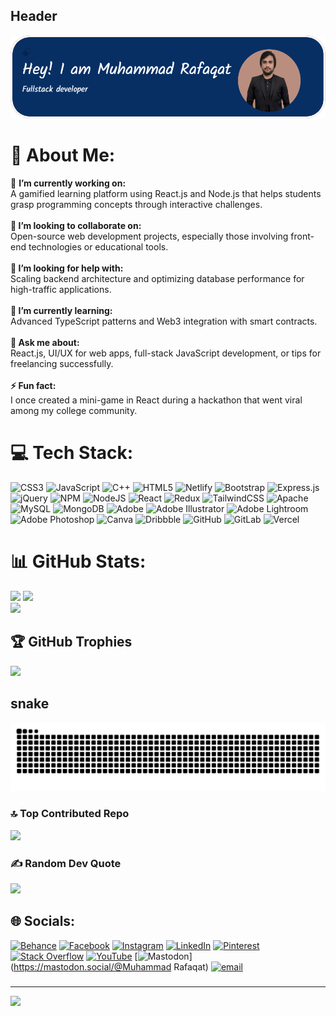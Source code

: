 ## Header

<img src="./github-header-image (2).png"></img>

# 💫 About Me:
🔭 <b>I’m currently working on:</b><br>A gamified learning platform using React.js and Node.js that helps students grasp programming concepts through interactive challenges.<br><br> <b>👯 I’m looking to collaborate on:</b><br>Open-source web development projects, especially those involving front-end technologies or educational tools.<br><br><b>🤝 I’m looking for help with:</b><br>Scaling backend architecture and optimizing database performance for high-traffic applications.<br><br><b>🌱 I’m currently learning:</b><br>Advanced TypeScript patterns and Web3 integration with smart contracts.<br><br><b>💬 Ask me about:</b><br>React.js, UI/UX for web apps, full-stack JavaScript development, or tips for freelancing successfully.<br><br><b>⚡ Fun fact:</b><br>I once created a mini-game in React during a hackathon that went viral among my college community.

# 💻 Tech Stack:
![CSS3](https://img.shields.io/badge/css3-%231572B6.svg?style=plastic&logo=css3&logoColor=white) ![JavaScript](https://img.shields.io/badge/javascript-%23323330.svg?style=plastic&logo=javascript&logoColor=%23F7DF1E) ![C++](https://img.shields.io/badge/c++-%2300599C.svg?style=plastic&logo=c%2B%2B&logoColor=white) ![HTML5](https://img.shields.io/badge/html5-%23E34F26.svg?style=plastic&logo=html5&logoColor=white) ![Netlify](https://img.shields.io/badge/netlify-%23000000.svg?style=plastic&logo=netlify&logoColor=#00C7B7) ![Bootstrap](https://img.shields.io/badge/bootstrap-%238511FA.svg?style=plastic&logo=bootstrap&logoColor=white) ![Express.js](https://img.shields.io/badge/express.js-%23404d59.svg?style=plastic&logo=express&logoColor=%2361DAFB) ![jQuery](https://img.shields.io/badge/jquery-%230769AD.svg?style=plastic&logo=jquery&logoColor=white) ![NPM](https://img.shields.io/badge/NPM-%23CB3837.svg?style=plastic&logo=npm&logoColor=white) ![NodeJS](https://img.shields.io/badge/node.js-6DA55F?style=plastic&logo=node.js&logoColor=white) ![React](https://img.shields.io/badge/react-%2320232a.svg?style=plastic&logo=react&logoColor=%2361DAFB) ![Redux](https://img.shields.io/badge/redux-%23593d88.svg?style=plastic&logo=redux&logoColor=white) ![TailwindCSS](https://img.shields.io/badge/tailwindcss-%2338B2AC.svg?style=plastic&logo=tailwind-css&logoColor=white) ![Apache](https://img.shields.io/badge/apache-%23D42029.svg?style=plastic&logo=apache&logoColor=white) ![MySQL](https://img.shields.io/badge/mysql-4479A1.svg?style=plastic&logo=mysql&logoColor=white) ![MongoDB](https://img.shields.io/badge/MongoDB-%234ea94b.svg?style=plastic&logo=mongodb&logoColor=white) ![Adobe](https://img.shields.io/badge/adobe-%23FF0000.svg?style=plastic&logo=adobe&logoColor=white) ![Adobe Illustrator](https://img.shields.io/badge/adobe%20illustrator-%23FF9A00.svg?style=plastic&logo=adobe%20illustrator&logoColor=white) ![Adobe Lightroom](https://img.shields.io/badge/Adobe%20Lightroom-31A8FF.svg?style=plastic&logo=Adobe%20Lightroom&logoColor=white) ![Adobe Photoshop](https://img.shields.io/badge/adobe%20photoshop-%2331A8FF.svg?style=plastic&logo=adobe%20photoshop&logoColor=white) ![Canva](https://img.shields.io/badge/Canva-%2300C4CC.svg?style=plastic&logo=Canva&logoColor=white) ![Dribbble](https://img.shields.io/badge/Dribbble-EA4C89?style=plastic&logo=dribbble&logoColor=white) ![GitHub](https://img.shields.io/badge/github-%23121011.svg?style=plastic&logo=github&logoColor=white) ![GitLab](https://img.shields.io/badge/gitlab-%23181717.svg?style=plastic&logo=gitlab&logoColor=white) ![Vercel](https://img.shields.io/badge/vercel-%23000000.svg?style=plastic&logo=vercel&logoColor=white)

# 📊 GitHub Stats:
![](https://github-readme-stats.vercel.app/api?username=rafaqat02&theme=dark&hide_border=false&include_all_commits=true&count_private=false)
![](https://nirzak-streak-stats.vercel.app/?user=rafaqat02&theme=dark&hide_border=false)<br/>
![](https://github-readme-stats.vercel.app/api/top-langs/?username=rafaqat02&theme=dark&hide_border=false&include_all_commits=true&count_private=false&layout=compact)

## 🏆 GitHub Trophies
![](https://github-profile-trophy.vercel.app/?username=rafaqat02&theme=merko&no-frame=false&no-bg=false&margin-w=4)

## snake
<picture>
<source media="(prefers-color-scheme: dark)" srcset="ttps://raw.githubusercontent.com/rafaqat02/rafaqat02/output/snake.svg"></source>
<source media="(prefers-color-scheme: light)" srcset="ttps://raw.githubusercontent.com/rafaqat02/rafaqat02/output/snake.svg"></source>
<img src="https://raw.githubusercontent.com/rafaqat02/rafaqat02/output/snake.svg" alt="Snake animation" />
</picture>



### 🔝 Top Contributed Repo
![](https://github-contributor-stats.vercel.app/api?username=rafaqat02&limit=5&theme=dark&combine_all_yearly_contributions=true)


### ✍️ Random Dev Quote
![](https://quotes-github-readme.vercel.app/api?type=horizontal&theme=merko)


## 🌐 Socials:
[![Behance](https://img.shields.io/badge/Behance-1769ff?logo=behance&logoColor=white)](https://behance.net/m_rafaqat) [![Facebook](https://img.shields.io/badge/Facebook-%231877F2.svg?logo=Facebook&logoColor=white)](https://facebook.com/Codewithrafaqat) [![Instagram](https://img.shields.io/badge/Instagram-%23E4405F.svg?logo=Instagram&logoColor=white)](https://instagram.com/Codewithrafaqat) [![LinkedIn](https://img.shields.io/badge/LinkedIn-%230077B5.svg?logo=linkedin&logoColor=white)](https://linkedin.com/in/muhammad-rafaqat-ali) [![Pinterest](https://img.shields.io/badge/Pinterest-%23E60023.svg?logo=Pinterest&logoColor=white)](https://pinterest.com/Codewithrafaqat) [![Stack Overflow](https://img.shields.io/badge/-Stackoverflow-FE7A16?logo=stack-overflow&logoColor=white)](https://stackoverflow.com/users/M.Rafaqat) [![YouTube](https://img.shields.io/badge/YouTube-%23FF0000.svg?logo=YouTube&logoColor=white)](https://youtube.com/@codewithrafaqat ) [![Mastodon](https://img.shields.io/badge/-MASTODON-%232B90D9?logo=mastodon&logoColor=white)](https://mastodon.social/@Muhammad Rafaqat) [![email](https://img.shields.io/badge/Email-D14836?logo=gmail&logoColor=white)](mailto:rafaqatalimrafaqat@gmail.com) 
###
---
[![](https://visitcount.itsvg.in/api?id=rafaqat02&icon=10&color=13)](https://visitcount.itsvg.in)

<!-- Proudly created with GPRM ( https://gprm.itsvg.in ) -->

